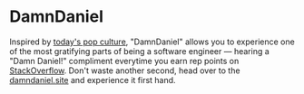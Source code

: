 # DamnDaniel

Inspired by [today's pop culture](https://www.youtube.com/watch?v=_LUX70mXcEE), "DamnDaniel" allows you to experience one of the most gratifying parts of being a software engineer — hearing a "Damn Daniel!" compliment everytime you earn rep points on <a href="http://stackoverflow.com/">StackOverflow</a>. Don't waste another second, head over to the <a href="http://damndaniel.site/">damndaniel.site</a> and experience it first hand.
